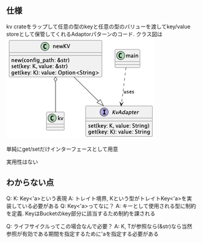## 仕様
kv crateをラップして任意の型のkeyと任意の型のバリューを渡してkey/value storeとして保管してくれるAdaptorパターンのコード.
クラス図は![こちら](./out/class/class.png)

単純にget/setだけインターフェースとして用意

実用性はない


## わからない点
Q: K: Key<'a>という表現
A: トレイト境界, Kという型がトレイトKey<'a>を実装している必要がある
Q: Key<'a>ってなに？
A: キーとして使用される型に制約を定義. KeyはBucketのkey部分に該当するため制約を課される

Q: ライフサイクルってこの場合なんで必要？
A: K, Tが参照なら(&str)なら当然参照が有効である期間を指定するために'aを指定する必要がある